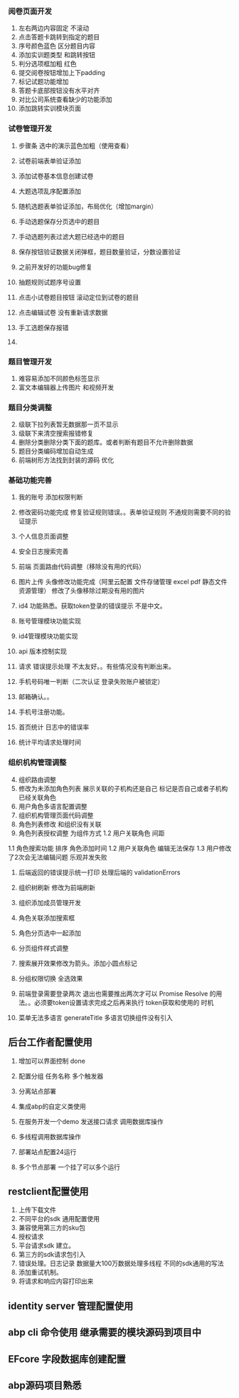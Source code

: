 ﻿
### 阅卷页面开发
1. 左右两边内容固定 不滚动
1. 点击答题卡跳转到指定的题目
1. 序号颜色蓝色 区分题目内容
1. 添加实训题类型 和跳转按钮
1. 判分选项框加粗 红色
1. 提交阅卷按钮增加上下padding
1. 标记试题功能增加
1. 答题卡底部按钮没有水平对齐
1. 对比公司系统查看缺少的功能添加
1. 添加跳转实训模块页面


### 试卷管理开发
   
   
1. 步骤条 选中的演示蓝色加粗（使用查看）
1. 试卷前端表单验证添加
1. 添加试卷基本信息创建试卷
1. 大题选项乱序配置添加
1. 随机选题表单验证添加，布局优化（增加margin）
1. 手动选题保存分页选中的题目
1. 手动选题列表过滤大题已经选中的题目
2. 保存按钮验证数据关闭弹框，题目数量验证，分数设置验证
1. 之前开发好的功能bug修复
1. 抽题规则试题序号设置
1. 点击小试卷题目按钮 滚动定位到试卷的题目
1. 点击编辑试卷 没有重新请求数据


1. 手工选题保存报错
1. 



### 题目管理开发
1. 难容易添加不同颜色标签显示
1. 富文本编辑器上传图片 和视频开发


### 题目分类调整
2. 级联下拉列表暂无数据那一页不显示
3. 级联下来清空搜索报错修复
1. 删除分类删除分类下面的题库。或者判断有题目不允许删除数据
1. 题目分类编码增加自动生成
1. 前端树形方法找到封装的源码 优化



### 基础功能完善
1. 我的账号 添加权限判断
2. 修改密码功能完成 
	修复验证规则错误。。表单验证规则 不通规则需要不同的验证提示
3. 个人信息页面调整
6. 安全日志搜索完善

4. 前端 页面路由代码调整（移除没有用的代码）
5. 图片上传 头像修改功能完成（阿里云配置 文件存储管理 excel pdf 静态文件资源管理）
	修改了头像移除过期没有用的图片
7. id4 功能熟悉。获取token登录的错误提示 不是中文。
7. 账号管理模块功能实现
8. id4管理模块功能实现
9. api 版本控制实现
8. 请求 错误提示处理 不太友好。。有些情况没有判断出来。
7. 手机号码唯一判断（二次认证 登录失败账户被锁定）
8. 邮箱确认。。
9. 手机号注册功能。
10. 首页统计 日志中的错误率 
11. 统计平均请求处理时间


### 组织机构管理调整
4. 组织路由调整
2. 修改为未添加角色列表
	展示关联的子机构还是自己
	标记是否自己或者子机构已经关联角色
3. 用户角色多语言配置调整
6. 组织机构管理页面代码调整
12. 角色列表修改 和组织没有关联
13. 角色列表授权调整 为组件方式
1.2 用户关联角色 间距 



1.1 角色搜索功能 排序 角色添加时间
1.2 用户关联角色 编辑无法保存
1.3 用户修改了2次会无法编辑问题 乐观并发失败
1. 后端返回的错误提示统一打印
	处理后端的 validationErrors
3. 组织树刷新 修改为前端刷新
5. 组织添加成员管理开发
7. 角色关联添加搜索框
8. 角色分页选中一起添加
9. 分页组件样式调整
10. 搜索展开效果修改为箭头。添加小圆点标记
11. 分组权限切换 全选效果
12. 前端登录需要登录两次 退出也需要推出两次才可以
	Promise Resolve 的用法。。必须要token设置请求完成之后再来执行
	token获取和使用的 时机

13. 菜单无法多语言
	generateTitle 多语言切换组件没有引入






## 后台工作者配置使用
1. 增加可以界面控制  done
2. 配置分组 任务名称 多个触发器
2. 分离站点部署
3. 集成abp的自定义类使用

4. 在服务开发一个demo 发送接口请求 调用数据库操作
5. 多线程调用数据库操作
6. 部署站点配置24运行
7. 多个节点部署 一个挂了可以多个运行


## restclient配置使用
1. 上传下载文件
2. 不同平台的sdk  通用配置使用
3. 兼容使用第三方的sku包
4. 授权请求
6. 平台请求sdk 建立。
7. 第三方的sdk请求包引入
5. 错误处理。日志记录
	数据量大100万数据处理多线程
	不同的sdk通用的写法
8. 添加重试机制。
9. 将请求和响应内容打印出来

## identity server 管理配置使用

## abp cli 命令使用 继承需要的模块源码到项目中

## EFcore 字段数据库创建配置

## abp源码项目熟悉






